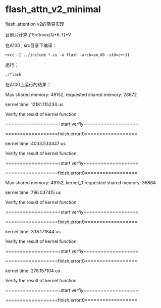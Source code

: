 # flash_attn_v2_minimal
flash_attention v2的简易实现

目前只计算了Softmax(Q*K.T)*V

在A100 , src目录下编译：

```nvcc -I ../include *.cu -o flash -arch=sm_80 -std=c++11```

运行： 

```./flash```
            
在A100上运行的结果：

Max shared memory: 49152, requested shared memory: 28672

kernel time: 12181.115234 us

Verify the result of kernel function

===================start verfiy===================

==================finish,error:0==================

kernel time: 4033.533447 us

Verify the result of kernel function

===================start verfiy===================

==================finish,error:0==================

Max shared memory: 49152, kernel_3 requested shared memory: 36864

kernel time: 796.037415 us

Verify the result of kernel function

===================start verfiy===================

==================finish,error:0==================

kernel time: 338.171844 us

Verify the result of kernel function

===================start verfiy===================

==================finish,error:0==================

kernel time: 276.157104 us

Verify the result of kernel function

===================start verfiy===================

==================finish,error:0==================





